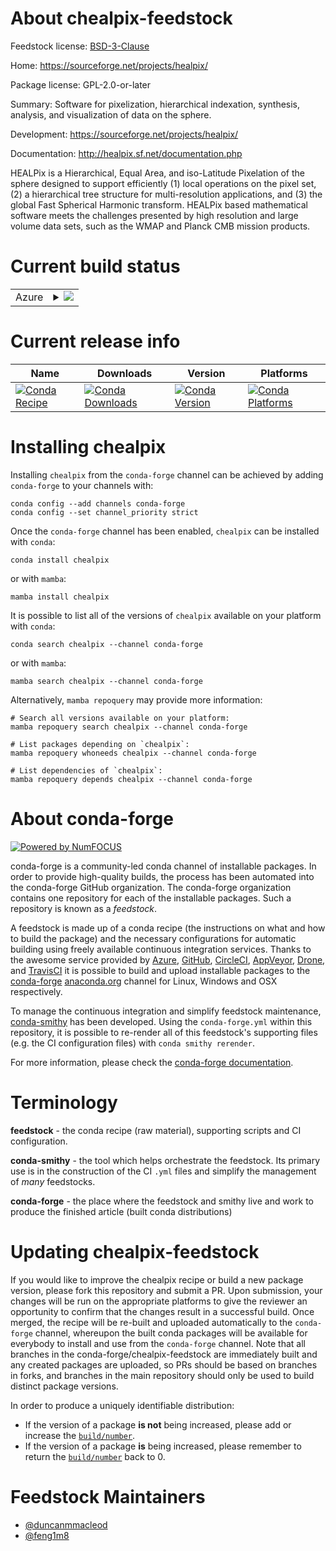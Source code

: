 About chealpix-feedstock
========================

Feedstock license: [BSD-3-Clause](https://github.com/conda-forge/chealpix-feedstock/blob/main/LICENSE.txt)

Home: https://sourceforge.net/projects/healpix/

Package license: GPL-2.0-or-later

Summary: Software for pixelization, hierarchical indexation, synthesis, analysis, and visualization of data on the sphere.

Development: https://sourceforge.net/projects/healpix/

Documentation: http://healpix.sf.net/documentation.php

HEALPix is a Hierarchical, Equal Area, and iso-Latitude Pixelation of
the sphere designed to support efficiently (1) local operations on the
pixel set, (2) a hierarchical tree structure for multi-resolution
applications, and (3) the global Fast Spherical Harmonic transform.
HEALPix based mathematical software meets the challenges presented
by high resolution and large volume data sets, such as the WMAP and
Planck CMB mission products.


Current build status
====================


<table>
    
  <tr>
    <td>Azure</td>
    <td>
      <details>
        <summary>
          <a href="https://dev.azure.com/conda-forge/feedstock-builds/_build/latest?definitionId=143&branchName=main">
            <img src="https://dev.azure.com/conda-forge/feedstock-builds/_apis/build/status/chealpix-feedstock?branchName=main">
          </a>
        </summary>
        <table>
          <thead><tr><th>Variant</th><th>Status</th></tr></thead>
          <tbody><tr>
              <td>linux_64</td>
              <td>
                <a href="https://dev.azure.com/conda-forge/feedstock-builds/_build/latest?definitionId=143&branchName=main">
                  <img src="https://dev.azure.com/conda-forge/feedstock-builds/_apis/build/status/chealpix-feedstock?branchName=main&jobName=linux&configuration=linux%20linux_64_" alt="variant">
                </a>
              </td>
            </tr><tr>
              <td>linux_aarch64</td>
              <td>
                <a href="https://dev.azure.com/conda-forge/feedstock-builds/_build/latest?definitionId=143&branchName=main">
                  <img src="https://dev.azure.com/conda-forge/feedstock-builds/_apis/build/status/chealpix-feedstock?branchName=main&jobName=linux&configuration=linux%20linux_aarch64_" alt="variant">
                </a>
              </td>
            </tr><tr>
              <td>linux_ppc64le</td>
              <td>
                <a href="https://dev.azure.com/conda-forge/feedstock-builds/_build/latest?definitionId=143&branchName=main">
                  <img src="https://dev.azure.com/conda-forge/feedstock-builds/_apis/build/status/chealpix-feedstock?branchName=main&jobName=linux&configuration=linux%20linux_ppc64le_" alt="variant">
                </a>
              </td>
            </tr><tr>
              <td>osx_64</td>
              <td>
                <a href="https://dev.azure.com/conda-forge/feedstock-builds/_build/latest?definitionId=143&branchName=main">
                  <img src="https://dev.azure.com/conda-forge/feedstock-builds/_apis/build/status/chealpix-feedstock?branchName=main&jobName=osx&configuration=osx%20osx_64_" alt="variant">
                </a>
              </td>
            </tr><tr>
              <td>osx_arm64</td>
              <td>
                <a href="https://dev.azure.com/conda-forge/feedstock-builds/_build/latest?definitionId=143&branchName=main">
                  <img src="https://dev.azure.com/conda-forge/feedstock-builds/_apis/build/status/chealpix-feedstock?branchName=main&jobName=osx&configuration=osx%20osx_arm64_" alt="variant">
                </a>
              </td>
            </tr><tr>
              <td>win_64</td>
              <td>
                <a href="https://dev.azure.com/conda-forge/feedstock-builds/_build/latest?definitionId=143&branchName=main">
                  <img src="https://dev.azure.com/conda-forge/feedstock-builds/_apis/build/status/chealpix-feedstock?branchName=main&jobName=win&configuration=win%20win_64_" alt="variant">
                </a>
              </td>
            </tr>
          </tbody>
        </table>
      </details>
    </td>
  </tr>
</table>

Current release info
====================

| Name | Downloads | Version | Platforms |
| --- | --- | --- | --- |
| [![Conda Recipe](https://img.shields.io/badge/recipe-chealpix-green.svg)](https://anaconda.org/conda-forge/chealpix) | [![Conda Downloads](https://img.shields.io/conda/dn/conda-forge/chealpix.svg)](https://anaconda.org/conda-forge/chealpix) | [![Conda Version](https://img.shields.io/conda/vn/conda-forge/chealpix.svg)](https://anaconda.org/conda-forge/chealpix) | [![Conda Platforms](https://img.shields.io/conda/pn/conda-forge/chealpix.svg)](https://anaconda.org/conda-forge/chealpix) |

Installing chealpix
===================

Installing `chealpix` from the `conda-forge` channel can be achieved by adding `conda-forge` to your channels with:

```
conda config --add channels conda-forge
conda config --set channel_priority strict
```

Once the `conda-forge` channel has been enabled, `chealpix` can be installed with `conda`:

```
conda install chealpix
```

or with `mamba`:

```
mamba install chealpix
```

It is possible to list all of the versions of `chealpix` available on your platform with `conda`:

```
conda search chealpix --channel conda-forge
```

or with `mamba`:

```
mamba search chealpix --channel conda-forge
```

Alternatively, `mamba repoquery` may provide more information:

```
# Search all versions available on your platform:
mamba repoquery search chealpix --channel conda-forge

# List packages depending on `chealpix`:
mamba repoquery whoneeds chealpix --channel conda-forge

# List dependencies of `chealpix`:
mamba repoquery depends chealpix --channel conda-forge
```


About conda-forge
=================

[![Powered by
NumFOCUS](https://img.shields.io/badge/powered%20by-NumFOCUS-orange.svg?style=flat&colorA=E1523D&colorB=007D8A)](https://numfocus.org)

conda-forge is a community-led conda channel of installable packages.
In order to provide high-quality builds, the process has been automated into the
conda-forge GitHub organization. The conda-forge organization contains one repository
for each of the installable packages. Such a repository is known as a *feedstock*.

A feedstock is made up of a conda recipe (the instructions on what and how to build
the package) and the necessary configurations for automatic building using freely
available continuous integration services. Thanks to the awesome service provided by
[Azure](https://azure.microsoft.com/en-us/services/devops/), [GitHub](https://github.com/),
[CircleCI](https://circleci.com/), [AppVeyor](https://www.appveyor.com/),
[Drone](https://cloud.drone.io/welcome), and [TravisCI](https://travis-ci.com/)
it is possible to build and upload installable packages to the
[conda-forge](https://anaconda.org/conda-forge) [anaconda.org](https://anaconda.org/)
channel for Linux, Windows and OSX respectively.

To manage the continuous integration and simplify feedstock maintenance,
[conda-smithy](https://github.com/conda-forge/conda-smithy) has been developed.
Using the ``conda-forge.yml`` within this repository, it is possible to re-render all of
this feedstock's supporting files (e.g. the CI configuration files) with ``conda smithy rerender``.

For more information, please check the [conda-forge documentation](https://conda-forge.org/docs/).

Terminology
===========

**feedstock** - the conda recipe (raw material), supporting scripts and CI configuration.

**conda-smithy** - the tool which helps orchestrate the feedstock.
                   Its primary use is in the construction of the CI ``.yml`` files
                   and simplify the management of *many* feedstocks.

**conda-forge** - the place where the feedstock and smithy live and work to
                  produce the finished article (built conda distributions)


Updating chealpix-feedstock
===========================

If you would like to improve the chealpix recipe or build a new
package version, please fork this repository and submit a PR. Upon submission,
your changes will be run on the appropriate platforms to give the reviewer an
opportunity to confirm that the changes result in a successful build. Once
merged, the recipe will be re-built and uploaded automatically to the
`conda-forge` channel, whereupon the built conda packages will be available for
everybody to install and use from the `conda-forge` channel.
Note that all branches in the conda-forge/chealpix-feedstock are
immediately built and any created packages are uploaded, so PRs should be based
on branches in forks, and branches in the main repository should only be used to
build distinct package versions.

In order to produce a uniquely identifiable distribution:
 * If the version of a package **is not** being increased, please add or increase
   the [``build/number``](https://docs.conda.io/projects/conda-build/en/latest/resources/define-metadata.html#build-number-and-string).
 * If the version of a package **is** being increased, please remember to return
   the [``build/number``](https://docs.conda.io/projects/conda-build/en/latest/resources/define-metadata.html#build-number-and-string)
   back to 0.

Feedstock Maintainers
=====================

* [@duncanmmacleod](https://github.com/duncanmmacleod/)
* [@feng1m8](https://github.com/feng1m8/)

